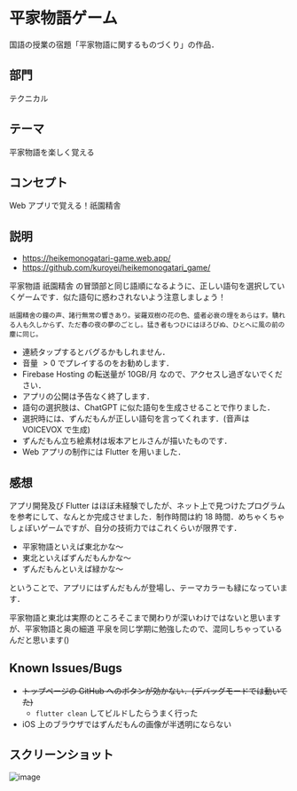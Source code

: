 # 平家物語ゲーム

国語の授業の宿題「平家物語に関するものづくり」の作品．

## 部門

テクニカル

## テーマ

平家物語を楽しく覚える

## コンセプト

Web アプリで覚える！祇園精舎

## 説明

- https://heikemonogatari-game.web.app/
- https://github.com/kuroyei/heikemonogatari_game/

平家物語 祇園精舎 の冒頭部と同じ語順になるように、正しい語句を選択していくゲームです．似た語句に惑わされないよう注意しましょう！
```
祇園精舍の鐘の声、諸行無常の響きあり。娑羅双樹の花の色、盛者必衰の理をあらはす。驕れる人も久しからず、ただ春の夜の夢のごとし。猛き者もつひにはほろびぬ、ひとへに風の前の塵に同じ。
```

- 連続タップするとバグるかもしれません．
- 音量 $> 0$ でプレイするのをお勧めします．
- Firebase Hosting の転送量が 10GB/月 なので、アクセスし過ぎないでください．
- アプリの公開は予告なく終了します．
- 語句の選択肢は、ChatGPT に似た語句を生成させることで作りました．
- 選択時には、ずんだもんが正しい語句を言ってくれます．(音声は VOICEVOX で生成)
- ずんだもん立ち絵素材は坂本アヒルさんが描いたものです．
- Web アプリの制作には Flutter を用いました．

## 感想

アプリ開発及び Flutter はほぼ未経験でしたが、ネット上で見つけたプログラムを参考にして、なんとか完成させました．制作時間は約 18 時間．めちゃくちゃしょぼいゲームですが、自分の技術力ではこれくらいが限界です．

- 平家物語といえば東北かな～
- 東北といえばずんだもんかな～
- ずんだもんといえば緑かな～

ということで、アプリにはずんだもんが登場し、テーマカラーも緑になっています．

平家物語と東北は実際のところそこまで関わりが深いわけではないと思いますが、平家物語と奥の細道 平泉を同じ学期に勉強したので、混同しちゃっているんだと思います()

## Known Issues/Bugs

- ~~トップページの GitHub へのボタンが効かない．(デバッグモードでは動いてた)~~
    - `flutter clean` してビルドしたらうまく行った
- iOS 上のブラウザではずんだもんの画像が半透明にならない

## スクリーンショット

![image](https://user-images.githubusercontent.com/81549868/210519084-4506844d-3950-4d44-b017-e41d841e2c5c.png)
